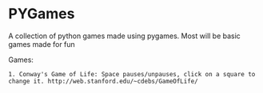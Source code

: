 # PYGames
A collection of python games made using pygames.
Most will be basic games made for fun

Games:
~~~
1. Conway's Game of Life: Space pauses/unpauses, click on a square to change it. http://web.stanford.edu/~cdebs/GameOfLife/
~~~
